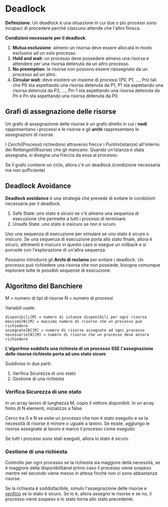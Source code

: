 # Deadlock

**Definizione**: Un deadlock è una situazione in cui due o più processi sono incapaci di procedere perché ciascuno attende che l'altro finisca.

**Condizioni necessarie per il deadlock**:
1. **Mutua esclusione**: almeno un risorsa deve essere allocata in modo esclusivo ad un solo processo.
2. **Hold and wait**: un processo deve possedere almeno una risorsa e attendere per una risorsa detenuta da un altro processo.
3. **No preemption**: le risorse non possono essere riassegnate da un processo ad un altro.
4. **Circular wait**: deve esistere un insieme di processi {P0, P1, ..., Pn} tali che P0 sta aspettando una risorsa detenuta da P1, P1 sta aspettando una risorsa detenuta da P2, ..., Pn-1 sta aspettando una risorsa detenuta da Pn e Pn sta aspettando una risorsa detenuta da P0.

## Grafi di assegnazione delle risorse

Un grafo di assegnazione delle risorse è un grafo diretto in cui i **nodi** rappresentano i processi e le risorse e gli **archi** rappresentano le assegnazioni di risorse.

I *Cerchi*(Processi) richiedono attraverso frecce i *Puntini*(istanze) all'interno dei *Rettangoli*(Risorse) che gli mancano. Quando un'istanza è stata assegnata, si disegna una freccia da essa al processo.

Se il grafo contiene un ciclo, allora c'è un deadlock.(condizione necessaria ma non sufficiente)

## Deadlock Avoidance

**Deadlock avoidance** è una strategia che prevede di evitare le condizioni necessarie per il deadlock.

1. Safe State: uno stato è sicuro se c'è almeno una sequenza di esecuzione che permette a tutti i processi di terminare.
2. Unsafe State: uno stato è insicuro se non è sicuro.

Uso una sequenza di esecuzione per simulare se uno stato è sicuro o insicuro. Se una sequenza di esecuzione porta allo stato finale, allora è sicuro, altrimenti è insicuro in questo caso si esegue un rollback e si porcede con l'esplorazione di un'altra sequenza.

Possiamo introdurre gli **Archi di reclamo** per evitare i deadlock. Un processo può richiedere una risorsa che non possiede, bisogna comunque esplorare tutte le possibili sequenze di esecuzione.

## Algoritmo del Banchiere

M = numero di tipi di risorse
N = numero di processi

Variabili usate:
```
disponibili[M] = numero di istanze disponibili per ogni risorsa
massimo[N][M] = massimo numero di risorse che un processo può richiedere
assegnate[N][M] = numero di risorse assegnate ad ogni processo
necessarie[N][M] = numero di risorse che un processo deve ancora richiedere
```
**L'algoritmo soddisfa una richiesta di un processo SSE l'assegnazione delle risorse richieste porta ad uno stato sicuro**

Suddiviso in due parti:
1. Verifica Sicurezza di uno stato
2. Gestione di una richiesta
   
### Verifica Sicurezza di uno stato
In un array lavoro di lunghezza M, copio il vettore disponibili. In un array finito di N elementi, inizializzo a false.

Cerco tra 0 e N se esite un processo che non è stato eseguito e se la necessità di risorse è minore o uguale a lavoro. Se esiste, aggiungo le risorse assegnate al lavoro e marco il processo come eseguito.

Se tutti i processi sono stati eseguiti, allora lo stato è sicuro.

### Gestione di una richiesta

Controllo per ogni processo se la richiesta sia maggiore della necessità, se è maggiore della disponibilitànel primo caso il processo viene sospeso mentre nel secondo viene messo in attesa finchè non ci sono abbastanza risorse.

Se la richiesta è soddisfacibile, simulo l'assegnazione delle risorse e [verifico](#verifica-sicurezza-di-uno-stato) se lo stato è sicuro. Se lo è, allora assegno le risorse e se no, il processo viene sospeso e lo stato torna allo stato precedente.

